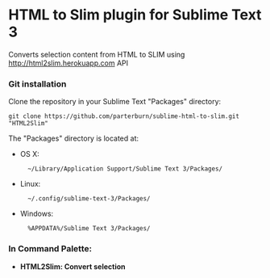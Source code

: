 # HTML to Slim plugin for Sublime Text 3

Converts selection content from HTML to SLIM using http://html2slim.herokuapp.com API

### Git installation

Clone the repository in your Sublime Text "Packages" directory:

    git clone https://github.com/parterburn/sublime-html-to-slim.git "HTML2Slim"

The "Packages" directory is located at:

* OS X:

        ~/Library/Application Support/Sublime Text 3/Packages/

* Linux:

        ~/.config/sublime-text-3/Packages/

* Windows:

        %APPDATA%/Sublime Text 3/Packages/


### In Command Palette:

* **HTML2Slim: Convert selection**
